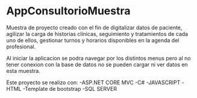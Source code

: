 # AppConsultorioMuestra
Muestra de proyecto creado con el fin de digitalizar datos de paciente, agilizar la carga de historias clínicas, seguimiento y tratamientos de cada uno de ellos, gestionar turnos y horarios disponibles en la agenda del profesional.

Al iniciar la aplicacion se podra navegar por los distintos menus pero al no tener conexion con la base de datos no se pueden cargar ni ver datos en esta muestra.

Este proyecto se realizo con: -ASP.NET CORE MVC -C# -JAVASCRIPT -HTML -Template de bootstrap -SQL SERVER

